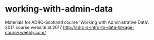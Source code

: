 # working-with-admin-data
Materials for ADRC-Scotland course 'Working with Administrative Data'.
2017 course website at 2017 http://adrc-s-intro-to-data-linkage-course.weebly.com/
